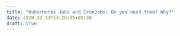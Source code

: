 ```yaml
---
title: "Kubernetes Jobs and CronJobs: Do you need them? Why?"
date: 2020-12-13T13:20:35+05:30
draft: true
---
```



